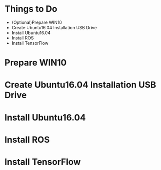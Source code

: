 # Things to Do
- (Optional)Prepare WIN10
- Create Ubuntu16.04 Installation USB Drive
- Install Ubuntu16.04
- Install ROS
- Install TensorFlow

# Prepare WIN10

# Create Ubuntu16.04 Installation USB Drive

# Install Ubuntu16.04  

# Install ROS

# Install TensorFlow
